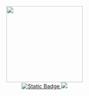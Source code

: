 <div id="header" align="center" bgcolor="teal">
  <img src="https://media.giphy.com/media/v1.Y2lkPTc5MGI3NjExMGptNnN0NmFsaXJoejhtN2doaGczazdoZXU0OG53czd5M2tkOXF0cSZlcD12MV9pbnRlcm5hbF9naWZfYnlfaWQmY3Q9cw/ptzlRfMuHaGgccUzbh/giphy.gif" width="200"/>
</div>
<div align="center">
  <a href="https://www.linkedin.com/in/prunovroman-devops/">
    <img alt="Static Badge" src="https://img.shields.io/badge/LinkedIn-blue?style=flat&logo=LinkedIn">      
  </a>
    <img src="https://komarev.com/ghpvc/?username=prunovroman&color=green">
</div>




